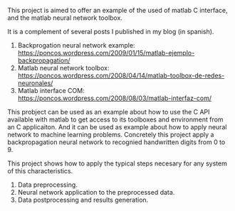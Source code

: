 This project is aimed to offer an example of the used of matlab C interface, and the matlab neural network toolbox.

It is a complement of several posts I published in my blog (in spanish).

1. Backprogation neural network example: https://poncos.wordpress.com/2009/01/15/matlab-ejemplo-backpropagation/
2. Matlab neural network toolbox: https://poncos.wordpress.com/2008/04/14/matlab-toolbox-de-redes-neuronales/ 
3. Matlab interface COM: https://poncos.wordpress.com/2008/08/03/matlab-interfaz-com/

This probject can be used as an example about how to use the C API available with matlab to get access to its toolboxes and environment from an C applicaiton.
And it can be used as example about how to apply neural network to machine learning problems. Concretely this project apply a
backpropagation neural network to recognied handwritten digits from 0 to 9.

This project shows how to apply the typical steps necesary for any system of this characteristics.

1. Data preprocessing. 
2. Neural network application to the preprocessed data.
3. Data postprocessing and results generation.

